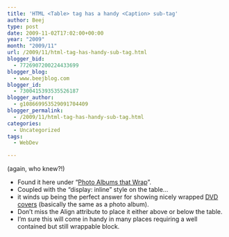 ```yaml
---
title: 'HTML <Table> tag has a handy <Caption> sub-tag'
author: Beej
type: post
date: 2009-11-02T17:02:00+00:00
year: "2009"
month: "2009/11"
url: /2009/11/html-tag-has-handy-sub-tag.html
blogger_bid:
  - 7726907200224433699
blogger_blog:
  - www.beejblog.com
blogger_id:
  - 7300415393535526187
blogger_author:
  - g108669953529091704409
blogger_permalink:
  - /2009/11/html-tag-has-handy-sub-tag.html
categories:
  - Uncategorized
tags:
  - WebDev

---
```

(again, who knew?!) 

  * Found it here under “<a href="http://puzzling.org/computing/help/html/inline" target="_blank">Photo Albums that Wrap</a>”.
  * Coupled with the “display: inline” style on the table…
  * it winds up being the perfect answer for showing nicely wrapped <a href="/2009/11/good-movies.html" target="_blank">DVD covers</a> (basically the same as a photo album).
  * Don’t miss the Align attribute to place it either above or below the table.
  * I’m sure this will come in handy in many places requiring a well contained but still wrappable block.